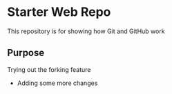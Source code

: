# Starter Web Repo

This repository is for showing how Git and GitHub work

## Purpose

Trying out the forking feature
* Adding some more changes